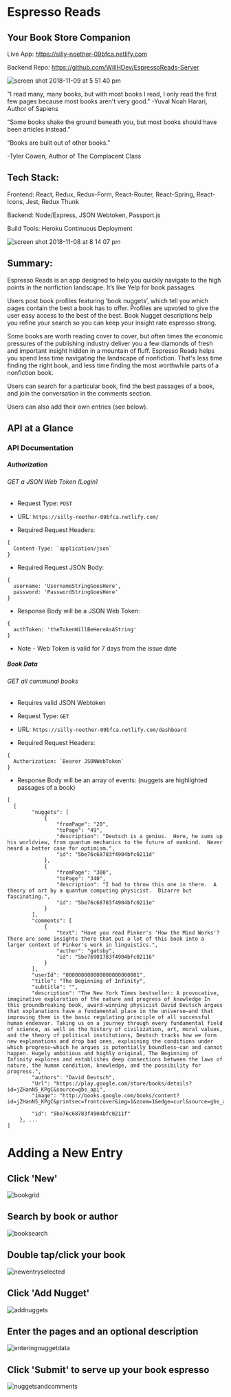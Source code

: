 # Espresso Reads

## Your Book Store Companion


Live App: https://silly-noether-09bfca.netlify.com 

Backend Repo: https://github.com/WillHDev/EspressoReads-Server

![screen shot 2018-11-09 at 5 51 40 pm](https://user-images.githubusercontent.com/40006828/48293317-6f415480-e44c-11e8-8d95-6a50cfa4b48d.png)


"I read many, many books, but with most books I read, I only read the first few pages because most books aren't very good."
-Yuval Noah Harari, Author of Sapiens


“Some books shake the ground beneath you, but most books should have been articles instead.”

“Books are built out of other books."

-Tyler Cowen, Author of The Complacent Class

## Tech Stack:

Frontend:
React, Redux, Redux-Form, React-Router, React-Spring, React-Icons, Jest, Redux Thunk 

Backend:
Node/Express,  JSON Webtoken, Passport.js 

Build Tools:
Heroku Continuous Deployment  

![screen shot 2018-11-08 at 8 14 07 pm](https://user-images.githubusercontent.com/40006828/48293370-b4fe1d00-e44c-11e8-98cd-52d1f2eea35a.png)

## Summary:

Espresso Reads is an app designed to help you quickly navigate to the high points in the nonfiction landscape.   It’s like Yelp for book passages.  

Users post book profiles featuring ‘book nuggets’, which tell you which pages contain the best a book has to offer.  Profiles are upvoted to give the user easy access to the best of the best.  Book Nugget descriptions help you refine your search so you can keep your insight rate espresso strong.

Some books are worth reading cover to cover, but often times the economic pressures of the publishing industry deliver you a few
diamonds of fresh and important insight hidden in a mountain of fluff.  Espresso Reads helps you spend less time navigating the landscape of nonfiction.  That's less time finding the right book, 
and less time finding the most worthwhile parts of a nonfiction book.  

Users can search for a particular book, find the best passages of a book, and join the conversation in the comments section.

Users can also add their own entries (see below).

## API at a Glance

### API Documentation

##### Authorization

###### GET a JSON Web Token (Login)

* Request Type: `POST`

* URL: `https://silly-noether-09bfca.netlify.com/`

* Required Request Headers: 
```
{
  Content-Type: `application/json`
}
```

* Required Request JSON Body: 
```
{
  username: 'UsernameStringGoesHere',
  password: 'PasswordStringGoesHere'
}
```

* Response Body will be a JSON Web Token: 
```
{
  authToken: 'theTokenWillBeHereAsAString'
}
```

* Note - Web Token is valid for 7 days from the issue date



##### Book Data

###### GET all communal books

* Requires valid JSON Webtoken

* Request Type: `GET`

* URL: `https://silly-noether-09bfca.netlify.com/dashboard`

* Required Request Headers: 
```
{
  Authorization: `Bearer JSONWebToken`
}
```

* Response Body will be an array of events: 
(nuggets are highlighted passages of a book)
```
[
  {
        "nuggets": [
            {
                "fromPage": "20",
                "toPage": "49",
                "description": "Deutsch is a genius.  Here, he sums up his worldview, from quantum mechanics to the future of mankind.  Never heard a better case for optimism.",
                "id": "5be76c68783f4904bfc0211d"
            },
            {
                "fromPage": "300",
                "toPage": "340",
                "description": "I had to throw this one in there.  A theory of art by a quantum computing physicist.  Bizarre but fascinating.",
                "id": "5be76c68783f4904bfc0211e"
            }
        ],
        "comments": [
            {
                "text": "Have you read Pinker's 'How the Mind Works'?  There are some insights there that put a lot of this book into a larger context of Pinker's work in linguistics.",
                "author": "gatsby",
                "id": "5be76901783f4904bfc02116"
            }
        ],
        "userId": "000000000000000000000001",
        "title": "The Beginning of Infinity",
        "subtitle": "",
        "description": "The New York Times bestseller: A provocative, imaginative exploration of the nature and progress of knowledge In this groundbreaking book, award-winning physicist David Deutsch argues that explanations have a fundamental place in the universe—and that improving them is the basic regulating principle of all successful human endeavor. Taking us on a journey through every fundamental field of science, as well as the history of civilization, art, moral values, and the theory of political institutions, Deutsch tracks how we form new explanations and drop bad ones, explaining the conditions under which progress—which he argues is potentially boundless—can and cannot happen. Hugely ambitious and highly original, The Beginning of Infinity explores and establishes deep connections between the laws of nature, the human condition, knowledge, and the possibility for progress.",
        "authors": "David Deutsch",
        "Url": "https://play.google.com/store/books/details?id=jZHanN5_KPgC&source=gbs_api",
        "image": "http://books.google.com/books/content?id=jZHanN5_KPgC&printsec=frontcover&img=1&zoom=1&edge=curl&source=gbs_api",
       
        "id": "5be76c68783f4904bfc0211f"
    }, ...
]
```



# Adding a New Entry

## Click 'New'

![bookgrid](https://user-images.githubusercontent.com/40006828/48427877-c474b300-e737-11e8-8181-456afcd8623f.png)

## Search by book or author

![booksearch](https://user-images.githubusercontent.com/40006828/48427840-b45cd380-e737-11e8-9431-e49bde9ff03d.png)

## Double tap/click your book

![newentryselected](https://user-images.githubusercontent.com/40006828/48427899-cfc7de80-e737-11e8-99ef-1d45a95c10d6.png)

## Click 'Add Nugget'

![addnuggets](https://user-images.githubusercontent.com/40006828/48427911-d8b8b000-e737-11e8-9fac-80be616687a8.png)

## Enter the pages and an optional description

![enteringnuggetdata](https://user-images.githubusercontent.com/40006828/48427930-e3734500-e737-11e8-839e-e3e133388063.png)

## Click 'Submit' to serve up your book espresso

![nuggetsandcomments](https://user-images.githubusercontent.com/40006828/48427940-e9692600-e737-11e8-8f93-0a7f0c706fab.png)






